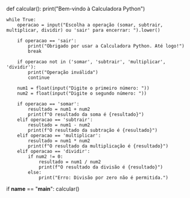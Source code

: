 def calcular():
    print("Bem-vindo à Calculadora Python")

    while True:
        operacao = input("Escolha a operação (somar, subtrair, multiplicar, dividir) ou 'sair' para encerrar: ").lower()

        if operacao == 'sair':
            print("Obrigado por usar a Calculadora Python. Até logo!")
            break

        if operacao not in ('somar', 'subtrair', 'multiplicar', 'dividir'):
            print("Operação inválida")
            continue

        num1 = float(input("Digite o primeiro número: "))
        num2 = float(input("Digite o segundo número: "))

        if operacao == 'somar':
            resultado = num1 + num2
            print(f"O resultado da soma é {resultado}")
        elif operacao == 'subtrair':
            resultado = num1 - num2
            print(f"O resultado da subtração é {resultado}")
        elif operacao == 'multiplicar':
            resultado = num1 * num2
            print(f"O resultado da multiplicação é {resultado}")
        elif operacao == 'dividir':
            if num2 != 0:
                resultado = num1 / num2
                print(f"O resultado da divisão é {resultado}")
            else:
                print("Erro: Divisão por zero não é permitida.")

if __name__ == "__main__":
    calcular()
